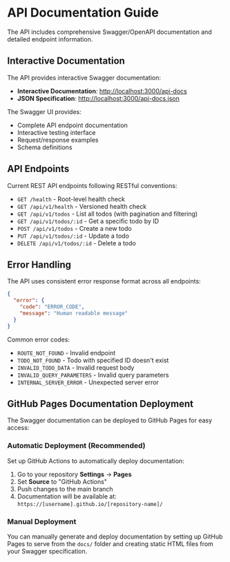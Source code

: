 # API Documentation Guide

The API includes comprehensive Swagger/OpenAPI documentation and detailed endpoint information.

## Interactive Documentation

The API provides interactive Swagger documentation:

- **Interactive Documentation**: <http://localhost:3000/api-docs>
- **JSON Specification**: <http://localhost:3000/api-docs.json>

The Swagger UI provides:

- Complete API endpoint documentation
- Interactive testing interface
- Request/response examples
- Schema definitions

## API Endpoints

Current REST API endpoints following RESTful conventions:

- `GET /health` - Root-level health check
- `GET /api/v1/health` - Versioned health check
- `GET /api/v1/todos` - List all todos (with pagination and filtering)
- `GET /api/v1/todos/:id` - Get a specific todo by ID
- `POST /api/v1/todos` - Create a new todo
- `PUT /api/v1/todos/:id` - Update a todo
- `DELETE /api/v1/todos/:id` - Delete a todo

## Error Handling

The API uses consistent error response format across all endpoints:

```json
{
  "error": {
    "code": "ERROR_CODE",
    "message": "Human readable message"
  }
}
```

Common error codes:
- `ROUTE_NOT_FOUND` - Invalid endpoint
- `TODO_NOT_FOUND` - Todo with specified ID doesn't exist
- `INVALID_TODO_DATA` - Invalid request body
- `INVALID_QUERY_PARAMETERS` - Invalid query parameters
- `INTERNAL_SERVER_ERROR` - Unexpected server error

## GitHub Pages Documentation Deployment

The Swagger documentation can be deployed to GitHub Pages for easy access:

### Automatic Deployment (Recommended)

Set up GitHub Actions to automatically deploy documentation:

1. Go to your repository **Settings** → **Pages**
2. Set **Source** to "GitHub Actions"
3. Push changes to the main branch
4. Documentation will be available at: `https://[username].github.io/[repository-name]/`

### Manual Deployment

You can manually generate and deploy documentation by setting up GitHub Pages to serve from the `docs/` folder and creating static HTML files from your Swagger specification.
